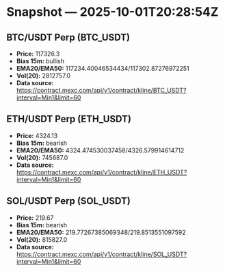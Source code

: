 # Snapshot — 2025-10-01T20:28:54Z

## BTC/USDT Perp (BTC_USDT)
- **Price:** 117326.3
- **Bias 15m:** bullish
- **EMA20/EMA50:** 117234.40046534434/117302.87276972251
- **Vol(20):** 2812757.0
- **Data source:** https://contract.mexc.com/api/v1/contract/kline/BTC_USDT?interval=Min1&limit=60

## ETH/USDT Perp (ETH_USDT)
- **Price:** 4324.13
- **Bias 15m:** bearish
- **EMA20/EMA50:** 4324.474530037458/4326.579914614712
- **Vol(20):** 745687.0
- **Data source:** https://contract.mexc.com/api/v1/contract/kline/ETH_USDT?interval=Min1&limit=60

## SOL/USDT Perp (SOL_USDT)
- **Price:** 219.67
- **Bias 15m:** bearish
- **EMA20/EMA50:** 219.77267385069348/219.8513551097592
- **Vol(20):** 815827.0
- **Data source:** https://contract.mexc.com/api/v1/contract/kline/SOL_USDT?interval=Min1&limit=60
